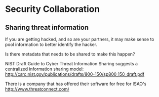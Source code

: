 # Security Collaboration

## Sharing threat information

If you are getting hacked, and so are your partners, it may make sense to pool information to better identify the hacker.

Is there metadata that needs to be shared to make this happen? 

NIST Draft Guide to Cyber Threat Information Sharing suggests a centralized information sharing model:
 http://csrc.nist.gov/publications/drafts/800-150/sp800_150_draft.pdf
 
There is a company that has offered their software for free for ISAO's 
 http://www.threatconnect.com/